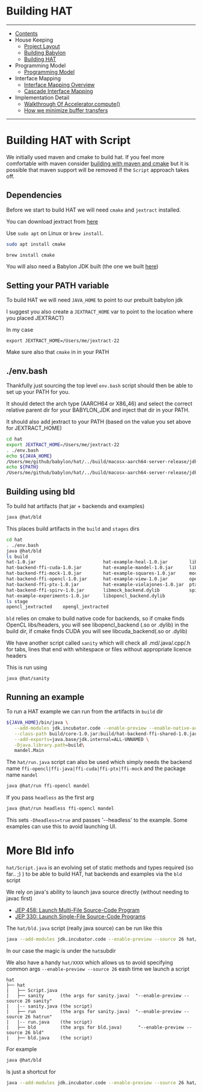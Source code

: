 # Building HAT

----

* [Contents](hat-00.md)
* House Keeping
    * [Project Layout](hat-01-01-project-layout.md)
    * [Building Babylon](hat-01-02-building-babylon.md)
    * [Building HAT](hat-01-03-building-hat.md)
* Programming Model
    * [Programming Model](hat-03-programming-model.md)
* Interface Mapping
    * [Interface Mapping Overview](hat-04-01-interface-mapping.md)
    * [Cascade Interface Mapping](hat-04-02-cascade-interface-mapping.md)
* Implementation Detail
    * [Walkthrough Of Accelerator.compute()](hat-accelerator-compute.md)
    * [How we minimize buffer transfers](hat-minimizing-buffer-transfers.md)

---

# Building HAT with Script

We initially used maven and cmake to build hat.  If you feel more comfortable
with maven consider [building with maven and cmake](hat-01-03-building-hat-with-maven.md)
but it is possible that maven support will be removed if the `Script` approach takes off.

## Dependencies

Before we start to build HAT we will need `cmake` and `jextract` installed.

You can download jextract from [here](https://jdk.java.net/jextract/)

Use `sudo apt` on Linux or `brew install`.

```bash
sudo apt install cmake

```

```bash
brew install cmake
```


You will also need a Babylon JDK built (the one we built [here](hat-01-02-building-babylon.md))


## Setting your PATH variable

To build HAT we will need `JAVA_HOME` to point to our prebuilt babylon jdk

I suggest you also create a `JEXTRACT_HOME` var to point to the location where you placed JEXTRACT)

In my case
```
export JEXTRACT_HOME=/Users/me/jextract-22
```

Make sure also that `cmake` in in your PATH

## ./env.bash

Thankfully just sourcing the top level `env.bash` script should then be able to set up your PATH for you.

It should detect the arch type (AARCH64 or X86_46) and
select the correct relative parent dir for your BABYLON_JDK and inject that dir in your PATH.

It should also add jextract to your PATH (based on the value you set above for JEXTRACT_HOME)



```bash
cd hat
export JEXTRACT_HOME=/Users/me/jextract-22
. ./env.bash
echo ${JAVA_HOME}
/Users/me/github/babylon/hat/../build/macosx-aarch64-server-release/jdk
echo ${PATH}
/Users/me/github/babylon/hat/../build/macosx-aarch64-server-release/jdk/bin:/Users/me/jextract-22/bin:/usr/local/bin:......
```

## Building using bld

To build hat artifacts (hat jar + backends and examples)
```bash
java @hat/bld
```

This places build artifacts in the `build` and `stages` dirs

```bash
cd hat
. ./env.bash
java @hat/bld
ls build
hat-1.0.jar                         hat-example-heal-1.0.jar        libptx_backend.dylib
hat-backend-ffi-cuda-1.0.jar        hat-example-mandel-1.0.jar      libspirv_backend.dylib
hat-backend-ffi-mock-1.0.jar        hat-example-squares-1.0.jar     mock_info
hat-backend-ffi-opencl-1.0.jar      hat-example-view-1.0.jar        opencl_info
hat-backend-ffi-ptx-1.0.jar         hat-example-violajones-1.0.jar  ptx_info
hat-backend-ffi-spirv-1.0.jar       libmock_backend.dylib           spirv_info
hat-example-experiments-1.0.jar     libopencl_backend.dylib
ls stage
opencl_jextracted    opengl_jextracted
```

`bld` relies on cmake to build native code for backends, so if cmake finds OpenCL libs/headers, you will see libopencl_backend (.so or .dylib) in the build dir, if cmake finds CUDA you will see libcuda_backend(.so or .dylib)

We have another script called `sanity` which will check all  .md/.java/.cpp/.h for tabs, lines that end with whitespace
or files without appropriate licence headers

This is run using

```
java @hat/sanity
```


## Running an example

To run a HAT example we can run from the artifacts in `build` dir

```bash
${JAVA_HOME}/bin/java \
   --add-modules jdk.incubator.code --enable-preview --enable-native-access=ALL-UNNAMED \
   --class-path build/core-1.0.jar:build/hat-backend-ffi-shared-1.0.jar:build/hat-backend-ffi-opencl-1.0.jar:build/hat-example-mandel-1.0.jar \
   --add-exports=java.base/jdk.internal=ALL-UNNAMED \
   -Djava.library.path=build\
   mandel.Main
```

The `hat/run.java` script can also be used which simply needs the backend
name `ffi-opencl|ffi-java|ffi-cuda|ffi-ptx|ffi-mock` and the package name `mandel`

```bash
java @hat/run ffi-opencl mandel
```

If you pass `headless` as the first arg

```bash
java @hat/run headless ffi-opencl mandel
```

This sets `-Dheadless=true` and passes '--headless' to the example.  Some examples can use this to avoid launching UI.


# More Bld info
`hat/Script.java` is an evolving set of static methods and types required (so far.. ;) )
to be able to build HAT, hat backends and examples via the `bld` script

We rely on java's ability to launch java source directly (without needing to javac first)

* [JEP 458: Launch Multi-File Source-Code Program](https://openjdk.org/jeps/458)
* [JEP 330: Launch Single-File Source-Code Programs](https://openjdk.org/jeps/330)

The `hat/bld.java` script (really java source) can be run like this

```bash
java --add-modules jdk.incubator.code --enable-preview --source 26 hat/bld.java
```

In our case the  magic is under the `hat`subdir

We also have a handy `hat/XXXX` which allows us to avoid specifying common args `--enable-preview --source 26` eash time we launch a script

```
hat
├── hat
|   ├── Script.java
|   ├── sanity      (the args for sanity.java)  "--enable-preview --source 26 sanity"
|   |-- sanity.java (the script)
|   ├── run         (the args for sanity.java)  "--enable-preview --source 26 hatrun"
|   |-- run.java    (the script)
|   ├── bld         (the args for bld.java)      "--enable-preview --source 26 bld"
|   ├── bld.java    (the script)

```

For example
```bash
java @hat/bld
```

Is just a shortcut for
```bash
java --add-modules jdk.incubator.code --enable-preview --source 26 hat/bld.java
```
